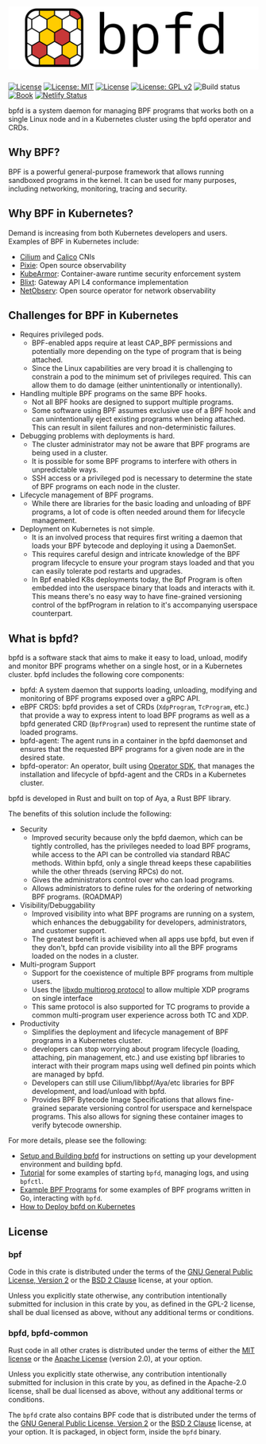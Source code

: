 # [![bpfd](./docs/img/bpfd.svg)](https://bpfd.netlify.app/)

[![License](https://img.shields.io/badge/License-Apache_2.0-blue.svg)](https://opensource.org/licenses/Apache-2.0)
[![License:
MIT](https://img.shields.io/badge/License-MIT-yellow.svg)](https://opensource.org/licenses/MIT)
[![License](https://img.shields.io/badge/License-BSD_2--Clause-orange.svg)](https://opensource.org/licenses/BSD-2-Clause)
[![License: GPL
v2](https://img.shields.io/badge/License-GPL_v2-blue.svg)](https://www.gnu.org/licenses/old-licenses/gpl-2.0.en.html)
![Build status][build-badge] [![Book][book-badge]][book-url]
[![Netlify Status](https://api.netlify.com/api/v1/badges/557ca612-4b7f-480d-a1cc-43b453502992/deploy-status)](https://app.netlify.com/sites/bpfd/deploys)

[build-badge]:
    https://img.shields.io/github/actions/workflow/status/bpfd-dev/bpfd/build.yml?branch=main
[book-badge]: https://img.shields.io/badge/read%20the-book-9cf.svg
[book-url]: https://bpfd.netlify.app/

bpfd is a system daemon for managing BPF programs that works both on a single
Linux node and in a Kubernetes cluster using the bpfd operator and CRDs.

## Why BPF?

BPF is a powerful general-purpose framework that allows running sandboxed
programs in the kernel.  It can be used for many purposes, including networking,
monitoring, tracing and security.

## Why BPF in Kubernetes?

Demand is increasing from both Kubernetes developers and users. Examples of BPF
in Kubernetes include:

- [Cilium](https://cilium.io/) and
  [Calico](https://www.tigera.io/project-calico/) CNIs 
- [Pixie](https://px.dev/): Open source observability
- [KubeArmor](https://kubearmor.io/): Container-aware runtime security
  enforcement system
- [Blixt](https://github.com/Kong/blixt): Gateway API L4 conformance
  implementation
- [NetObserv](https://github.com/netobserv): Open source operator for network
  observability 

## Challenges for BPF in Kubernetes

- Requires privileged pods.
  - BPF-enabled apps require at least CAP_BPF permissions and potentially more
    depending on the type of program that is being attached.
  - Since the Linux capabilities are very broad it is challenging to constrain a
    pod to the minimum set of privileges required. This can allow them to do
    damage (either unintentionally or intentionally).
- Handling multiple BPF programs on the same BPF hooks.
  - Not all BPF hooks are designed to support multiple programs.
  - Some software using BPF assumes exclusive use of a BPF hook and can
    unintentionally eject existing programs when being attached. This can result
    in silent failures and non-deterministic failures.
- Debugging problems with deployments is hard.
  - The cluster administrator may not be aware that BPF programs are being used
    in a cluster.
  - It is possible for some BPF programs to interfere with others in
    unpredictable ways.
  - SSH access or a privileged pod is necessary to determine the state of BPF
    programs on each node in the cluster.
- Lifecycle management of BPF programs.
  - While there are libraries for the basic loading and unloading of BPF
    programs, a lot of code is often needed around them for lifecycle
    management.
- Deployment on Kubernetes is not simple.
  - It is an involved process that requires first writing a daemon that loads
	  your BPF bytecode and deploying it using a DaemonSet.
  - This requires careful design and intricate knowledge of the BPF program
	  lifecycle to ensure your program stays loaded and that you can easily
	  tolerate pod restarts and upgrades.
  - In Bpf enabled K8s deployments today, the Bpf Program is often embedded into
    the userspace binary that loads and interacts with it. This means there's no
    easy way to have fine-grained versioning control of the bpfProgram in
    relation to it's accompanying userspace counterpart.

## What is bpfd?

bpfd is a software stack that aims to make it easy to load, unload, modify and
monitor BPF programs whether on a single host, or in a Kubernetes cluster. bpfd
includes the following core components:

  - bpfd: A system daemon that supports loading, unloading, modifying and
	  monitoring of BPF programs exposed over a gRPC API.
  - eBPF CRDS: bpfd provides a set of CRDs (`XdpProgram`, `TcProgram`, etc.)
    that provide a way to express intent to load BPF programs as well as a bpfd
    generated CRD (`BpfProgram`) used to represent the runtime state of loaded
    programs.
  - bpfd-agent: The agent runs in a container in the bpfd daemonset and ensures
	  that the requested BPF programs for a given node are in the desired state.
  - bpfd-operator: An operator, built using [Operator
	  SDK](https://sdk.operatorframework.io/), that manages the installation and
	  lifecycle of bpfd-agent and the CRDs in a Kubernetes cluster.

bpfd is developed in Rust and built on top of Aya, a Rust BPF library.

The benefits of this solution include the following:

- Security
  - Improved security because only the bpfd daemon, which can be tightly
    controlled, has the privileges needed to load BPF programs, while access to
    the API can be controlled via standard RBAC methods.  Within bpfd, only a
    single thread keeps these capabilities while the other threads (serving
    RPCs) do not.
  - Gives the administrators control over who can load programs.
  - Allows administrators to define rules for the ordering of networking BPF
    programs. (ROADMAP)
- Visibility/Debuggability
  - Improved visibility into what BPF programs are running on a system, which
    enhances the debuggability for developers, administrators, and customer
    support.
  - The greatest benefit is achieved when all apps use bpfd, but even if they
    don't, bpfd can provide visibility into all the BPF programs loaded on the
    nodes in a cluster.
- Multi-program Support
  - Support for the coexistence of multiple BPF programs from multiple users.
  - Uses the [libxdp multiprog
    protocol](https://github.com/xdp-project/xdp-tools/blob/master/lib/libxdp/protocol.org)
    to allow multiple XDP programs on single interface
  - This same protocol is also supported for TC programs to provide a common
    multi-program user experience across both TC and XDP.
- Productivity
  - Simplifies the deployment and lifecycle management of BPF programs in a
    Kubernetes cluster.
  - developers can stop worrying about program lifecycle (loading, attaching,
    pin management, etc.) and use existing bpf libraries to interact with their
    program maps using well defined pin points which are managed by bpfd.
  - Developers can still use Cilium/libbpf/Aya/etc libraries for BPF
    development, and load/unload with bpfd.
  - Provides BPF Bytecode Image Specifications that allows fine-grained separate
    versioning control for userspace and kernelspace programs.  This also allows
    for signing these container images to verify bytecode ownership.

For more details, please see the following:

- [Setup and Building bpfd](https://bpfd.netlify.app/building-bpfd/) for
  instructions on setting up your development environment and building bpfd.
- [Tutorial](https://bpfd.netlify.app/tutorial/) for some examples of starting
  `bpfd`, managing logs, and using `bpfctl`.
- [Example BPF Programs](https://bpfd.netlify.app/example-bpf/) for some
  examples of BPF programs written in Go, interacting with `bpfd`.
- [How to Deploy bpfd on Kubernetes](https://bpfd.netlify.app/k8s-deployment/)

## License

### bpf

Code in this crate is distributed under the terms of the [GNU General Public License, Version 2] or the [BSD 2 Clause] license, at your option.

Unless you explicitly state otherwise, any contribution intentionally submitted
for inclusion in this crate by you, as defined in the GPL-2 license, shall be
dual licensed as above, without any additional terms or conditions.

### bpfd, bpfd-common

Rust code in all other crates is distributed under the terms of either the [MIT license] or the [Apache License] (version 2.0), at your option.

Unless you explicitly state otherwise, any contribution intentionally submitted
for inclusion in this crate by you, as defined in the Apache-2.0 license, shall
be dual licensed as above, without any additional terms or conditions.

The `bpfd` crate also contains BPF code that is distributed under the terms of
the [GNU General Public License, Version 2] or the [BSD 2 Clause] license, at
your option. It is packaged, in object form, inside the `bpfd` binary.

[MIT license]: LICENSE-MIT
[Apache license]: LICENSE-APACHE
[GNU General Public License, Version 2]: LICENSE-GPL2
[BSD 2 Clause]: LICENSE-BSD2
